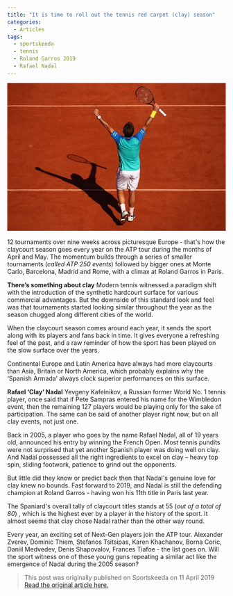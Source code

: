 ```yaml
---
title: "It is time to roll out the tennis red carpet (clay) season"
categories:
  - Articles
tags:
  - sportskeeda
  - tennis
  - Roland Garros 2019
  - Rafael Nadal
---
```


![2017 French Open - Day Thirteen](/assets/images/skrafaclay.jpg)

12 tournaments over nine weeks across picturesque Europe - that's how the claycourt season goes every year on the ATP tour during the months of April and May. The momentum builds through a series of smaller tournaments (*called ATP 250 events*) followed by bigger ones at Monte Carlo, Barcelona, Madrid and Rome, with a climax at Roland Garros in Paris.

**There’s something about clay**
Modern tennis witnessed a paradigm shift with the introduction of the synthetic hardcourt surface for various commercial advantages. But the downside of this standard look and feel was that tournaments started looking similar throughout the year as the season chugged along different cities of the world.

When the claycourt season comes around each year, it sends the sport along with its players and fans back in time. It gives everyone a refreshing feel of the past, and a raw reminder of how the sport has been played on the slow surface over the years.

Continental Europe and Latin America have always had more claycourts than Asia, Britain or North America, which probably explains why the ‘Spanish Armada’ always clock superior performances on this surface.

**Rafael ‘Clay’ Nadal**
Yevgeny Kafelnikov, a Russian former World No. 1 tennis player, once said that if Pete Sampras entered his name for the Wimbledon event, then the remaining 127 players would be playing only for the sake of participation. The same can be said of another player right now, but on all clay events, not just one.

Back in 2005, a player who goes by the name Rafael Nadal, all of 19 years old, announced his entry by winning the French Open. Most tennis pundits were not surprised that yet another Spanish player was doing well on clay. And Nadal possessed all the right ingredients to excel on clay – heavy top spin, sliding footwork, patience to grind out the opponents.

But little did they know or predict back then that Nadal's genuine love for clay knew no bounds. Fast forward to 2019, and Nadal is still the defending champion at Roland Garros - having won his 11th title in Paris last year.

The Spaniard's overall tally of claycourt titles stands at 55 (*out of a total of 80*) , which is the highest ever by a player in the history of the sport. It almost seems that clay chose Nadal rather than the other way round.

Every year, an exciting set of Next-Gen players join the ATP tour. Alexander Zverev, Dominic Thiem, Stefanos Tsitsipas, Karen Khachanov, Borna Coric, Daniil Medvedev, Denis Shapovalov, Frances Tiafoe - the list goes on. Will the sport witness one of these young guns repeating a similar act like the emergence of Nadal during the 2005 season?

> This post was originally published on Sportskeeda on 11 April 2019
[Read the original article here.](https://www.sportskeeda.com/tennis/roll-out-the-tennis-red-carpet-clay-season-rafael-nadal)